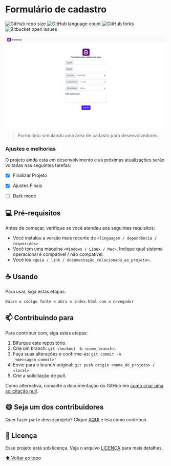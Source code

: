 # Formulário de cadastro
<!---Esses são exemplos. Veja https://shields.io para outras pessoas ou para personalizar este conjunto de escudos. Você pode querer incluir dependências, status do projeto e informações de licença aqui--->

![GitHub repo size](https://img.shields.io/github/issues/MuriloM676/FormCadastro)
![GitHub language count](https://img.shields.io/github/forks/MuriloM676/FormCadastro)
![GitHub forks](https://img.shields.io/github/stars/MuriloM676/FormCadastro)
![Bitbucket open issues](https://img.shields.io/github/license/MuriloM676/FormCadastro)

<img src="img/show.png" alt="exemplo imagem">

> Formulário simulando uma área de cadasto para desenvolvedores.

### Ajustes e melhorias

O projeto ainda está em desenvolvimento e as próximas atualizações serão voltadas nas seguintes tarefas:

- [x] Finalizar Projeto
- [x] Ajustes Finais 
- [ ] Dark mode


## 💻 Pré-requisitos

Antes de começar, verifique se você atendeu aos seguintes requisitos:
<!---Estes são apenas requisitos de exemplo. Adicionar, duplicar ou remover conforme necessário--->
* Você instalou a versão mais recente de `<linguagem / dependência / requeridos>`
* Você tem uma máquina `<Windows / Linux / Mac>`. Indique qual sistema operacional é compatível / não compatível.
* Você leu `<guia / link / documentação_relacionada_ao_projeto>`.

## ☕ Usando 

Para usar, siga estas etapas:

```
Baixe o código fonte e abra o index.html com o navegador
```

## 📫 Contribuindo para 
<!---Se o seu README for longo ou se você tiver algum processo ou etapas específicas que deseja que os contribuidores sigam, considere a criação de um arquivo CONTRIBUTING.md separado--->
Para contribuir com, siga estas etapas:

1. Bifurque este repositório.
2. Crie um branch: `git checkout -b <nome_branch>`.
3. Faça suas alterações e confirme-as: `git commit -m '<mensagem_commit>'`
4. Envie para o branch original: `git push origin <nome_do_projeto> / <local>`
5. Crie a solicitação de pull.

Como alternativa, consulte a documentação do GitHub em [como criar uma solicitação pull](https://help.github.com/en/github/collaborating-with-issues-and-pull-requests/creating-a-pull-request).

## 😄 Seja um dos contribuidores<br>

Quer fazer parte desse projeto? Clique [AQUI](CONTRIBUTING.md) e leia como contribuir.

## 📝 Licença

Esse projeto está sob licença. Veja o arquivo [LICENÇA](LICENSE.md) para mais detalhes.

[⬆ Voltar ao topo](#nome-do-projeto)<br>
